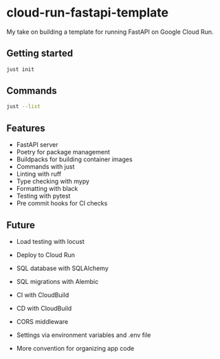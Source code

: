 # cloud-run-fastapi-template

My take on building a template for running FastAPI on Google Cloud Run.

## Getting started

```bash
just init
```

## Commands

```bash
just --list
```

## Features

- FastAPI server
- Poetry for package management
- Buildpacks for building container images
- Commands with just
- Linting with ruff
- Type checking with mypy
- Formatting with black
- Testing with pytest
- Pre commit hooks for CI checks

## Future

- Load testing with locust
- Deploy to Cloud Run
- SQL database with SQLAlchemy
- SQL migrations with Alembic
- CI with CloudBuild
- CD with CloudBuild

- CORS middleware
- Settings via environment variables and .env file
- More convention for organizing app code

